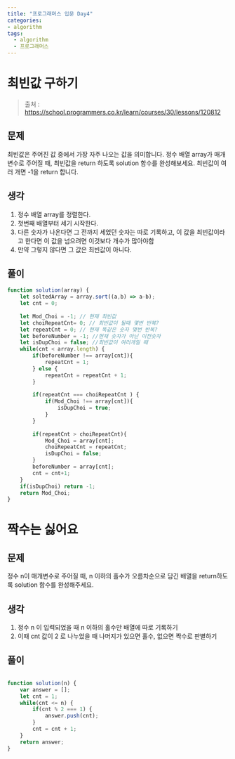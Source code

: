 ```yaml
---
title: "프로그래머스 입문 Day4"
categories:
- algorithm
tags:
  - algorithm
  - 프로그래머스
---
```


# 최빈값 구하기
> 출처 : https://school.programmers.co.kr/learn/courses/30/lessons/120812

## 문제
최빈값은 주어진 값 중에서 가장 자주 나오는 값을 의미합니다. 정수 배열 array가 매개변수로 주어질 때, 최빈값을 return 하도록 solution 함수를 완성해보세요. 최빈값이 여러 개면 -1을 return 합니다.


## 생각
1. 정수 배열 array를 정렬한다. 
2. 첫번째 배열부터 세기 시작한다. 
3. 다른 숫자가 나온다면 그 전까지 세었던 숫자는 따로 기록하고, 이 값을 최빈값이라고 한다면 이 값을 넘으려면 이것보다 개수가 많아야함
4. 만약 그렇지 않다면 그 값은 최빈값이 아니다. 

## 풀이
```javascript
function solution(array) {
    let soltedArray = array.sort((a,b) => a-b);
    let cnt = 0; 
    
    let Mod_Choi = -1; // 현재 최빈값 
    let choiRepeatCnt= 0; // 최빈값이 될때 몇번 반복?
    let repeatCnt = 0; // 현재 똑같은 숫자 몇번 반복?
    let beforeNumber = -1; //현재 숫자가 아닌 이전숫자
    let isDupChoi = false; //최빈값이 여러개일 때 
    while(cnt < array.length) {
        if(beforeNumber !== array[cnt]){
            repeatCnt = 1; 
        } else {
            repeatCnt = repeatCnt + 1;
        }
        
        if(repeatCnt === choiRepeatCnt ) {
            if(Mod_Choi !== array[cnt]){
                isDupChoi = true;    
            }
        }
        
        if(repeatCnt > choiRepeatCnt){
            Mod_Choi = array[cnt];
            choiRepeatCnt = repeatCnt;
            isDupChoi = false;
        }
        beforeNumber = array[cnt];
        cnt = cnt+1; 
    }
    if(isDupChoi) return -1;
    return Mod_Choi;
}

```


# 짝수는 싫어요

## 문제
정수 n이 매개변수로 주어질 때, n 이하의 홀수가 오름차순으로 담긴 배열을 return하도록 solution 함수를 완성해주세요.

## 생각
1. 정수 n 이 입력되었을 때 n 이하의 홀수만 배열에 따로 기록하기
2. 이때 cnt 값이 2 로 나누었을 때 나머지가 있으면 홀수, 없으면 짝수로 판별하기

## 풀이 
```javascript

function solution(n) {
    var answer = []; 
    let cnt = 1;
    while(cnt <= n) {
        if(cnt % 2 === 1) {
            answer.push(cnt);
        }
        cnt = cnt + 1;
    }
    return answer;
}
   

```

